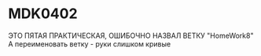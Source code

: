 # MDK0402
ЭТО ПЯТАЯ ПРАКТИЧЕСКАЯ, ОШИБОЧНО НАЗВАЛ ВЕТКУ "HomeWork8"
А переименовать ветку - руки слишком кривые
